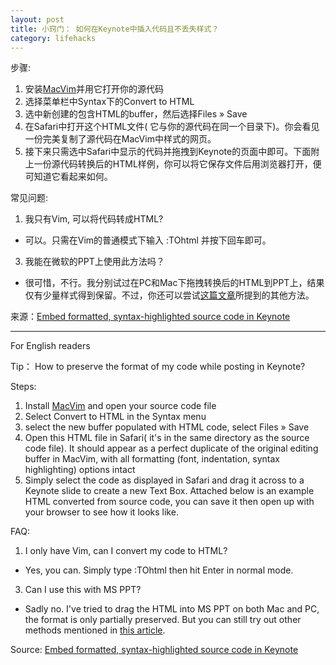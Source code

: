 ```yaml
---
layout: post
title: 小窍门： 如何在Keynote中插入代码且不丢失样式？
category: lifehacks
---
```


步骤:

1. 安装[MacVim](https://code.google.com/p/macvim/)并用它打开你的源代码
2. 选择菜单栏中Syntax下的Convert to HTML
3. 选中新创建的包含HTML的buffer，然后选择Files » Save
4. 在Safari中打开这个HTML文件( 它与你的源代码在同一个目录下)。你会看见一份完美复制了源代码在MacVim中样式的网页。
5. 接下来只需选中Safari中显示的代码并拖拽到Keynote的页面中即可。下面附上一份源代码转换后的HTML样例，你可以将它保存文件后用浏览器打开，便可知道它看起来如何。

常见问题:

1. 我只有Vim, 可以将代码转成HTML?
  - 可以。只需在Vim的普通模式下输入 :TOhtml 并按下回车即可。
3. 我能在微软的PPT上使用此方法吗？
  - 很可惜，不行。我分别试过在PC和Mac下拖拽转换后的HTML到PPT上，结果仅有少量样式得到保留。不过，你还可以尝试[这篇文章](http://hints.macworld.com/article.php?story=20091104002118164)所提到的其他方法。

来源：[Embed formatted, syntax-highlighted source code in Keynote](http://hints.macworld.com/article.php?story=20091104002118164)

------

For English readers

Tip： How to preserve the format of my code while posting in Keynote?

Steps:

1. Install [MacVim](https://code.google.com/p/macvim/) and open your source code file
2. Select Convert to HTML in the Syntax menu
3. select the new buffer populated with HTML code, select Files » Save
4. Open this HTML file in Safari( it's in the same directory as the source code file). It should appear as a perfect duplicate of the original editing buffer in MacVim, with all formatting (font, indentation, syntax highlighting) options intact
5. Simply select the code as displayed in Safari and drag it across to a Keynote slide to create a new Text Box. Attached below is an example HTML converted from source code, you can save it then open up with your browser to see how it looks like.

FAQ:

1. I only have Vim, can I convert my code to HTML?
  - Yes, you can. Simply type :TOhtml then hit Enter in normal mode.
3. Can I use this with MS PPT?
  - Sadly no. I've tried to drag the HTML into MS PPT on both Mac and PC, the format is only partially preserved. But you can still try out other methods mentioned in [this article](http://hints.macworld.com/article.php?story=20091104002118164).

Source: [Embed formatted, syntax-highlighted source code in Keynote](http://hints.macworld.com/article.php?story=20091104002118164)